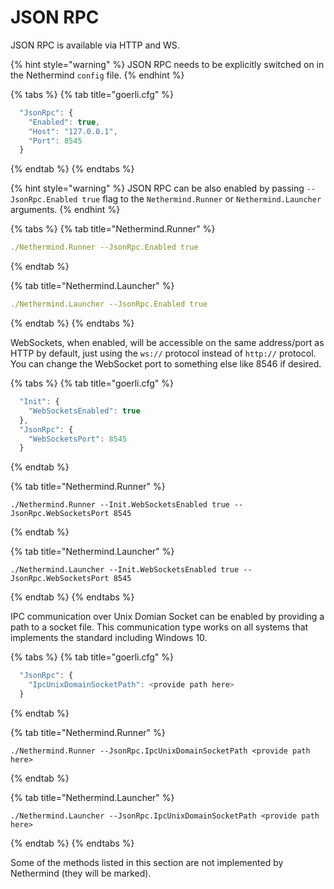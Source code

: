 # JSON RPC

JSON RPC is available via HTTP and WS.

{% hint style="warning" %}
JSON RPC needs to be explicitly switched on in the Nethermind `config` file.
{% endhint %}

{% tabs %}
{% tab title="goerli.cfg" %}
```javascript
  "JsonRpc": {
    "Enabled": true,
    "Host": "127.0.0.1",
    "Port": 8545
  }
```
{% endtab %}
{% endtabs %}

{% hint style="warning" %}
JSON RPC can be also enabled by passing `--JsonRpc.Enabled true` flag to the `Nethermind.Runner` or `Nethermind.Launcher` arguments.
{% endhint %}

{% tabs %}
{% tab title="Nethermind.Runner" %}
```yaml
./Nethermind.Runner --JsonRpc.Enabled true
```
{% endtab %}

{% tab title="Nethermind.Launcher" %}
```yaml
./Nethermind.Launcher --JsonRpc.Enabled true
```
{% endtab %}
{% endtabs %}

WebSockets, when enabled, will be accessible on the same address/port as HTTP by default, just using the `ws://` protocol instead of `http://` protocol.  You can change the WebSocket port to something else like 8546 if desired.

{% tabs %}
{% tab title="goerli.cfg" %}
```javascript
  "Init": {
    "WebSocketsEnabled": true
  },
  "JsonRpc": {
    "WebSocketsPort": 8545
  }
```
{% endtab %}

{% tab title="Nethermind.Runner" %}
```text
./Nethermind.Runner --Init.WebSocketsEnabled true --JsonRpc.WebSocketsPort 8545
```
{% endtab %}

{% tab title="Nethermind.Launcher" %}
```
./Nethermind.Launcher --Init.WebSocketsEnabled true --JsonRpc.WebSocketsPort 8545
```
{% endtab %}
{% endtabs %}

IPC communication over Unix Domian Socket can be enabled by providing a path to a socket file. This communication type works on all systems that implements the standard including Windows 10.

{% tabs %}
{% tab title="goerli.cfg" %}
```javascript
  "JsonRpc": {
    "IpcUnixDomainSocketPath": <provide path here>
  }
```
{% endtab %}

{% tab title="Nethermind.Runner" %}
```text
./Nethermind.Runner --JsonRpc.IpcUnixDomainSocketPath <provide path here>
```
{% endtab %}

{% tab title="Nethermind.Launcher" %}
```
./Nethermind.Launcher --JsonRpc.IpcUnixDomainSocketPath <provide path here>
```
{% endtab %}
{% endtabs %}


Some of the methods listed in this section are not implemented by Nethermind \(they will be marked\).

